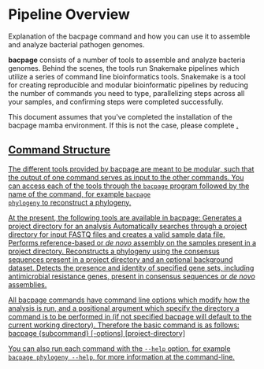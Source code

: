 # Pipeline Overview
<card-summary >
    Explanation of the bacpage command and how you can use it to assemble and analyze bacterial 
    pathogen genomes.
</card-summary>

<b>bacpage</b> consists of a number of tools to assemble and analyze bacteria genomes.
Behind the scenes, the tools run Snakemake pipelines which utilize a series of command line bioinformatics tools. 
Snakemake is a tool for creating reproducible and modular bioinformatic pipelines by reducing the number of commands 
you need to type, parallelizing steps across all your samples, and confirming steps were completed successfully. 

<note>
    This document assumes that you've completed the installation of the bacpage mamba environment. If this is not the 
    case, please complete <a href="Bioinformatics-Pipeline-Setup.md"/>.
</note> 

## Command Structure
 
The different tools provided by bacpage are meant to be modular, such that the output of one command serves as input to 
the other commands.
You can access each of the tools through the <code>bacpage</code> program followed by the name of the command, for 
example <code>bacpage phylogeny</code> to reconstruct a phylogeny.

At the present, the following tools are available in bacpage:
<deflist type="narrow">
    <def title="example">
        Generates a project directory for an analysis
    </def>
    <def title="identify_files">
        Automatically searches through a project directory for input FASTQ files and creates a valid sample data file.
    </def>
    <def title="assemble">
        Performs reference-based or <i>de novo</i> assembly on the samples present in a project directory.
    </def>
    <def title="phylogeny">
        Reconstructs a phylogeny using the consensus sequences present in a project directory and an 
        optional background dataset.
    </def>
    <def title="profile">
        Detects the presence and identity of specified gene sets, including antimicrobial resistance genes,
        present in consensus sequences or <i>de novo</i> assemblies.
    </def>
</deflist>

All bacpage commands have command line options which modify how the analysis is run, and a positional argument
which specify the directory a command is to be performed in (if not specified bacpage will default to the current 
working directory).
Therefore the basic command is as follows:
<code-block lang="bash" >bacpage {subcommand} [-options] [project-directory]</code-block>

<tip>
    You can also run each command with the <code>--help</code> option, for example <code>bacpage phylogeny --help</code>, 
    for more information at the command-line.
</tip>